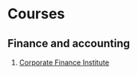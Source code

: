 # Courses
## Finance and accounting
1. [Corporate Finance Institute](https://corporatefinanceinstitute.com/)
